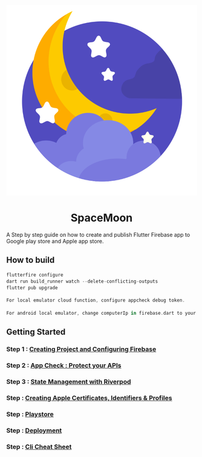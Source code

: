 <p align="center">
  <img src="./assets/images/SpaceMoon.svg" border-radius:300px;" />
</p>
<h1 align="center">SpaceMoon</h1>

A Step by step guide on how to create and publish Flutter Firebase app to Google play store and Apple app store.

## How to build

```dart
flutterfire configure
dart run build_runner watch --delete-conflicting-outputs
flutter pub upgrade

For local emulator cloud function, configure appcheck debug token.

For android local emulator, change computerIp in firebase.dart to your computer ip address.
```

## Getting Started

### Step 1 : [Creating Project and Configuring Firebase](./docs/steps/Create.md)

### Step 2  : [App Check : Protect your APIs](./docs/steps/AppCheck.md)

### Step 3 : [State Management with Riverpod](./docs/steps/StateManagement.md)

### Step  : [Creating Apple Certificates, Identifiers & Profiles](./docs/steps/AppleAppStore.md)

### Step  : [Playstore](./docs/steps/GooglePlayStore.md)

### Step  : [Deployment](./docs/steps/Deployment.md)

### Step  : [Cli Cheat Sheet](./docs/steps/CliCheatSheet.md)
